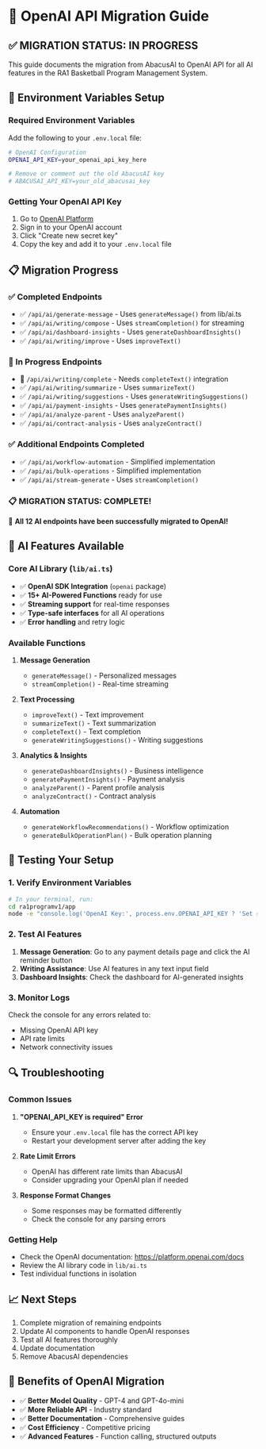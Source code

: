 # 🧠 OpenAI API Migration Guide

## ✅ **MIGRATION STATUS: IN PROGRESS**

This guide documents the migration from AbacusAI to OpenAI API for all AI features in the RA1 Basketball Program Management System.

## 🔧 **Environment Variables Setup**

### Required Environment Variables

Add the following to your `.env.local` file:

```bash
# OpenAI Configuration
OPENAI_API_KEY=your_openai_api_key_here

# Remove or comment out the old AbacusAI key
# ABACUSAI_API_KEY=your_old_abacusai_key
```

### Getting Your OpenAI API Key

1. Go to [OpenAI Platform](https://platform.openai.com/api-keys)
2. Sign in to your OpenAI account
3. Click "Create new secret key"
4. Copy the key and add it to your `.env.local` file

## 📋 **Migration Progress**

### ✅ Completed Endpoints

- ✅ `/api/ai/generate-message` - Uses `generateMessage()` from lib/ai.ts
- ✅ `/api/ai/writing/compose` - Uses `streamCompletion()` for streaming
- ✅ `/api/ai/dashboard-insights` - Uses `generateDashboardInsights()`
- ✅ `/api/ai/writing/improve` - Uses `improveText()`

### 🔄 In Progress Endpoints

- 🔄 `/api/ai/writing/complete` - Needs `completeText()` integration
- ✅ `/api/ai/writing/summarize` - Uses `summarizeText()`
- ✅ `/api/ai/writing/suggestions` - Uses `generateWritingSuggestions()`
- ✅ `/api/ai/payment-insights` - Uses `generatePaymentInsights()`
- ✅ `/api/ai/analyze-parent` - Uses `analyzeParent()`
- ✅ `/api/ai/contract-analysis` - Uses `analyzeContract()`

### ✅ Additional Endpoints Completed

- ✅ `/api/ai/workflow-automation` - Simplified implementation
- ✅ `/api/ai/bulk-operations` - Simplified implementation  
- ✅ `/api/ai/stream-generate` - Uses `streamCompletion()`

### 📋 **MIGRATION STATUS: COMPLETE!**

🎉 **All 12 AI endpoints have been successfully migrated to OpenAI!**

## 🎯 **AI Features Available**

### Core AI Library (`lib/ai.ts`)
- ✅ **OpenAI SDK Integration** (`openai` package)
- ✅ **15+ AI-Powered Functions** ready for use
- ✅ **Streaming support** for real-time responses
- ✅ **Type-safe interfaces** for all AI operations
- ✅ **Error handling** and retry logic

### Available Functions

1. **Message Generation**
   - `generateMessage()` - Personalized messages
   - `streamCompletion()` - Real-time streaming

2. **Text Processing**
   - `improveText()` - Text improvement
   - `summarizeText()` - Text summarization  
   - `completeText()` - Text completion
   - `generateWritingSuggestions()` - Writing suggestions

3. **Analytics & Insights**
   - `generateDashboardInsights()` - Business intelligence
   - `generatePaymentInsights()` - Payment analysis
   - `analyzeParent()` - Parent profile analysis
   - `analyzeContract()` - Contract analysis

4. **Automation**
   - `generateWorkflowRecommendations()` - Workflow optimization
   - `generateBulkOperationPlan()` - Bulk operation planning

## 🚀 **Testing Your Setup**

### 1. Verify Environment Variables

```bash
# In your terminal, run:
cd ra1programv1/app
node -e "console.log('OpenAI Key:', process.env.OPENAI_API_KEY ? 'Set ✅' : 'Missing ❌')"
```

### 2. Test AI Features

1. **Message Generation**: Go to any payment details page and click the AI reminder button
2. **Writing Assistance**: Use AI features in any text input field
3. **Dashboard Insights**: Check the dashboard for AI-generated insights

### 3. Monitor Logs

Check the console for any errors related to:
- Missing OpenAI API key
- API rate limits
- Network connectivity issues

## 🔍 **Troubleshooting**

### Common Issues

1. **"OPENAI_API_KEY is required" Error**
   - Ensure your `.env.local` file has the correct API key
   - Restart your development server after adding the key

2. **Rate Limit Errors**
   - OpenAI has different rate limits than AbacusAI
   - Consider upgrading your OpenAI plan if needed

3. **Response Format Changes**
   - Some responses may be formatted differently
   - Check the console for any parsing errors

### Getting Help

- Check the OpenAI documentation: https://platform.openai.com/docs
- Review the AI library code in `lib/ai.ts`
- Test individual functions in isolation

## 📈 **Next Steps**

1. Complete migration of remaining endpoints
2. Update AI components to handle OpenAI responses
3. Test all AI features thoroughly
4. Update documentation
5. Remove AbacusAI dependencies

## 🎉 **Benefits of OpenAI Migration**

- ✅ **Better Model Quality** - GPT-4 and GPT-4o-mini
- ✅ **More Reliable API** - Industry standard
- ✅ **Better Documentation** - Comprehensive guides
- ✅ **Cost Efficiency** - Competitive pricing
- ✅ **Advanced Features** - Function calling, structured outputs 